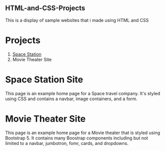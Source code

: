## HTML-and-CSS-Projects

This is a display of sample websites that i made using HTML and CSS

# Projects

1. [Space Station ](https://github.com/Chemus14/HTML-and-CSS-Projects/tree/main/SpaceStation)
2. Movie Theater Site

# Space Station Site

This page is an example home page for a Space travel company. It's styled using CSS and contains a navbar, image containers, and a form.

# Movie Theater Site

This page is an example home page for a Movie theater that is styled using Bootstrap 5. It contains many Boostrap components including but not limited to a navbar, jumbotron, fomr, cards, and dropdowns.
